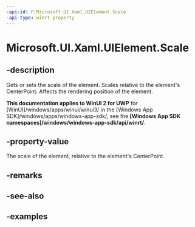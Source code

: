 ```yaml
---
-api-id: P:Microsoft.UI.Xaml.UIElement.Scale
-api-type: winrt property
---
```


<!-- Property syntax.
public Vector3 Scale { get;  set; }
-->

# Microsoft.UI.Xaml.UIElement.Scale

## -description
Gets or sets the scale of the element. Scales relative to the element's CenterPoint. Affects the rendering position of the element.

**This documentation applies to WinUI 2 for UWP** for [WinUI]/windows/apps/winui/winui3/ in the [Windows App SDK]/windows/apps/windows-app-sdk/, see the **[Windows App SDK namespaces]/windows/windows-app-sdk/api/winrt/**.

## -property-value

The scale of the element, relative to the element's CenterPoint.

## -remarks

## -see-also

## -examples

